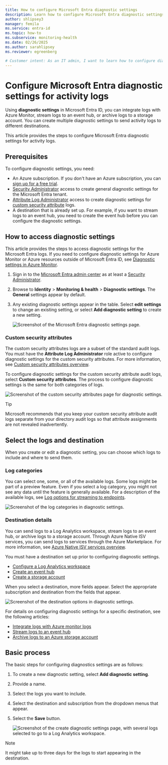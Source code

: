 ```yaml
---
title: How to configure Microsoft Entra diagnostic settings
description: Learn how to configure Microsoft Entra diagnostic settings to integrate activity logs with SIEM tools.
author: shlipsey3
manager: femila
ms.service: entra-id
ms.topic: how-to
ms.subservice: monitoring-health
ms.date: 02/26/2025
ms.author: sarahlipsey
ms.reviewer: egreenberg

# Customer intent: As an IT admin, I want to learn how to configure diagnostic settings so I can stream Microsoft Entra activity logs to the endpoint I need.
---
```


# Configure Microsoft Entra diagnostic settings for activity logs

Using **diagnostic settings** in Microsoft Entra ID, you can integrate logs with Azure Monitor, stream logs to an event hub, or archive logs to a storage account. You can create multiple diagnostic settings to send activity logs to different destinations. 

This article provides the steps to configure Microsoft Entra diagnostic settings for activity logs.

## Prerequisites

To configure diagnostic settings, you need:

- An Azure subscription. If you don't have an Azure subscription, you can [sign up for a free trial](https://azure.microsoft.com/free/).
- [Security Administrator](../role-based-access-control/permissions-reference.md#security-administrator) access to create general diagnostic settings for the Microsoft Entra tenant.
- [Attribute Log Administrator](../role-based-access-control/permissions-reference.md#attribute-log-administrator) access to create diagnostic settings for [custom security attribute](../../fundamentals/custom-security-attributes-overview.md) logs.
- A destination that is already set up. For example, if you want to stream logs to an event hub, you need to create the event hub before you can configure the diagnostic settings.

## How to access diagnostic settings

This article provides the steps to access diagnostic settings for the Microsoft Entra logs. If you need to configure diagnostic settings for Azure Monitor or Azure resources outside of Microsoft Entra ID, see [Diagnostic settings in Azure Monitor](/azure/azure-monitor/essentials/diagnostic-settings).

1. Sign in to the [Microsoft Entra admin center](https://entra.microsoft.com) as at least a [Security Administrator](../role-based-access-control/permissions-reference.md#security-administrator).
1. Browse to **Identity** > **Monitoring & health** > **Diagnostic settings**. The **General** settings appear by default.
1. Any existing diagnostic settings appear in the table. Select **edit settings** to change an existing setting, or select **Add diagnostic setting** to create a new setting.

    ![Screenshot of the Microsoft Entra diagnostic settings page.](media/howto-configure-diagnostic-settings/diagnostic-settings-start.png)

### Custom security attributes

The custom security attributes logs are a subset of the standard audit logs. You must have the **Attribute Log Administrator** role active to configure diagnostic settings for the custom security attributes. For more information, see [Custom security attributes overview](../../fundamentals/custom-security-attributes-overview.md).

To configure diagnostic settings for the custom security attribute audit logs, select **Custom security attributes**. The process to configure diagnostic settings is the same for both categories of logs.

![Screenshot of the custom security attributes page for diagnostic settings.](media/howto-configure-diagnostic-settings/custom-security-attributes.png)

> [!TIP]
> Microsoft recommends that you keep your custom security attribute audit logs separate from your directory audit logs so that attribute assignments are not revealed inadvertently.

## Select the logs and destination

When you create or edit a diagnostic setting, you can choose which logs to include and where to send them. 

### Log categories

You can select one, some, or all of the available logs. Some logs might be part of a preview feature. Even if you select a log category, you might not see any data until the feature is generally available. For a description of the available logs, see [Log options for streaming to endpoints](concept-diagnostic-settings-logs-options.md).

![Screenshot of the log categories in diagnostic settings.](media/howto-configure-diagnostic-settings/diagnostic-settings-log-categories.png)

### Destination details

You can send logs to a Log Analytics workspace, stream logs to an event hub, or archive logs to a storage account. Through Azure Native ISV services, you can send logs to services through the Azure Marketplace. For more information, see [Azure Native ISV services overview](/azure/partner-solutions/overview).

You must have a destination set up prior to configuring diagnostic settings.

- [Configure a Log Analytics workspace](tutorial-configure-log-analytics-workspace.md)
- [Create an event hub](/azure/event-hubs/event-hubs-create)
- [Create a storage account](/azure/storage/common/storage-account-create)

When you select a destination, more fields appear. Select the appropriate subscription and destination from the fields that appear.

![Screenshot of the destination options in diagnostic settings.](media/howto-configure-diagnostic-settings/diagnostic-settings-destination-details.png)

For details on configuring diagnostic settings for a specific destination, see the following articles:

- [Integrate logs with Azure monitor logs](howto-integrate-activity-logs-with-azure-monitor-logs.yml)
- [Stream logs to an event hub](howto-stream-logs-to-event-hub.md)
- [Archive logs to an Azure storage account](howto-archive-logs-to-storage-account.md)

## Basic process

The basic steps for configuring diagnostics settings are as follows:

1. To create a new diagnostic setting, select **Add diagnostic setting**.
1. Provide a name.
1. Select the logs you want to include.
1. Select the destination and subscription from the dropdown menus that appear.
1. Select the **Save** button.

    ![Screenshot of the create diagnostic settings page, with several logs selected to go to a Log Analytics workspace.](media/howto-configure-diagnostic-settings/diagnostic-settings-save.png)

> [!NOTE]
> It might take up to three days for the logs to start appearing in the destination.
